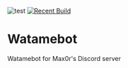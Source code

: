 ![test](https://img.shields.io/badge/dynamic/json?color=blue&label=latest&query=%24.tag_name&url=https%3A%2F%2Fapi.github.com%2Frepos%2FFoxGenesis%2FWatamebot%2Freleases%2Flatest)
[![Recent Build](https://github.com/FoxGenesis/Watamebot/actions/workflows/maven.yml/badge.svg)](https://github.com/FoxGenesis/Watamebot/releases)
# Watamebot
Watamebot for Max0r's Discord server
